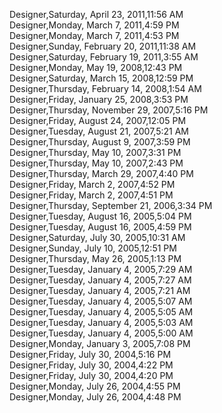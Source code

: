 ﻿Designer,Saturday, April 23, 2011,11:56 AM  Designer,Monday, March 7, 2011,4:59 PM  Designer,Monday, March 7, 2011,4:53 PM  Designer,Sunday, February 20, 2011,11:38 AM  Designer,Saturday, February 19, 2011,3:55 AM  Designer,Monday, May 19, 2008,12:43 PM  Designer,Saturday, March 15, 2008,12:59 PM  Designer,Thursday, February 14, 2008,1:54 AM  Designer,Friday, January 25, 2008,3:53 PM  Designer,Thursday, November 29, 2007,5:16 PM  Designer,Friday, August 24, 2007,12:05 PM  Designer,Tuesday, August 21, 2007,5:21 AM  Designer,Thursday, August 9, 2007,3:59 PM  Designer,Thursday, May 10, 2007,3:31 PM  Designer,Thursday, May 10, 2007,2:43 PM  Designer,Thursday, March 29, 2007,4:40 PM  Designer,Friday, March 2, 2007,4:52 PM  Designer,Friday, March 2, 2007,4:51 PM  Designer,Thursday, September 21, 2006,3:34 PM  Designer,Tuesday, August 16, 2005,5:04 PM  Designer,Tuesday, August 16, 2005,4:59 PM  Designer,Saturday, July 30, 2005,10:31 AM  Designer,Sunday, July 10, 2005,12:51 PM  Designer,Thursday, May 26, 2005,1:13 PM  Designer,Tuesday, January 4, 2005,7:29 AM  Designer,Tuesday, January 4, 2005,7:27 AM  Designer,Tuesday, January 4, 2005,7:21 AM  Designer,Tuesday, January 4, 2005,5:07 AM  Designer,Tuesday, January 4, 2005,5:05 AM  Designer,Tuesday, January 4, 2005,5:03 AM  Designer,Tuesday, January 4, 2005,5:00 AM  Designer,Monday, January 3, 2005,7:08 PM  Designer,Friday, July 30, 2004,5:16 PM  Designer,Friday, July 30, 2004,4:22 PM  Designer,Friday, July 30, 2004,4:20 PM  Designer,Monday, July 26, 2004,4:55 PM  Designer,Monday, July 26, 2004,4:48 PM
